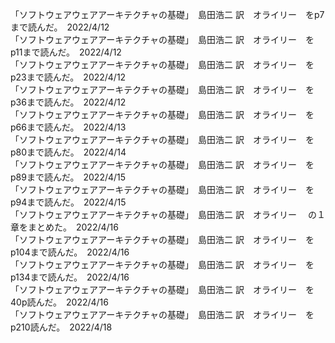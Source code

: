 「ソフトウェアウェアアーキテクチャの基礎」　島田浩二 訳　オライリー　をp7まで読んだ。　2022/4/12  
「ソフトウェアウェアアーキテクチャの基礎」　島田浩二 訳　オライリー　をp11まで読んだ。　2022/4/12  
「ソフトウェアウェアアーキテクチャの基礎」　島田浩二 訳　オライリー　をp23まで読んだ。　2022/4/12  
「ソフトウェアウェアアーキテクチャの基礎」　島田浩二 訳　オライリー　をp36まで読んだ。　2022/4/12  
「ソフトウェアウェアアーキテクチャの基礎」　島田浩二 訳　オライリー　をp66まで読んだ。　2022/4/13  
「ソフトウェアウェアアーキテクチャの基礎」　島田浩二 訳　オライリー　をp80まで読んだ。　2022/4/14  
「ソフトウェアウェアアーキテクチャの基礎」　島田浩二 訳　オライリー　をp89まで読んだ。　2022/4/15  
「ソフトウェアウェアアーキテクチャの基礎」　島田浩二 訳　オライリー　をp94まで読んだ。　2022/4/15  
「ソフトウェアウェアアーキテクチャの基礎」　島田浩二 訳　オライリー　 の１章をまとめた。　2022/4/16  
「ソフトウェアウェアアーキテクチャの基礎」　島田浩二 訳　オライリー　をp104まで読んだ。　2022/4/16  
「ソフトウェアウェアアーキテクチャの基礎」　島田浩二 訳　オライリー　をp134まで読んだ。　2022/4/16   
「ソフトウェアウェアアーキテクチャの基礎」　島田浩二 訳　オライリー　を40p読んだ。　2022/4/16   
「ソフトウェアウェアアーキテクチャの基礎」　島田浩二 訳　オライリー　をp210読んだ。　2022/4/18  

